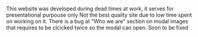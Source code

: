 This website was developed during dead times at work, it serves for presentational purpouse only
Not the best quality site due to low time spent on working on it.
There is a bug at "Who we are" section on modal images that requires to be clcicked twice so the modal can open. Soon to be fixed
